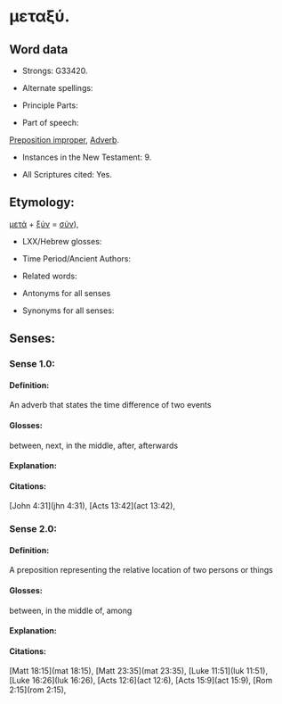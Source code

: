 # μεταξύ.

<!-- Status: S2=NeedsReview -->
<!-- Lexica used for edits: BDAG, FFM, LN, A-S -->

## Word data

* Strongs: G33420.

* Alternate spellings:

* Principle Parts: 

* Part of speech: 

[Preposition improper](http://ugg.readthedocs.io/en/latest/preposition_improper.html),
[Adverb](http://ugg.readthedocs.io/en/latest/adverb.html).

* Instances in the New Testament: 9.

* All Scriptures cited: Yes.

## Etymology: 

[μετά]() + [ξύν]() = [σύν]()),

* LXX/Hebrew glosses: 

* Time Period/Ancient Authors: 

* Related words: 

* Antonyms for all senses

* Synonyms for all senses: 

## Senses: 

### Sense 1.0:

#### Definition: 

An adverb that states the time difference of two events

#### Glosses:

between, next, in the middle, after, afterwards

#### Explanation:

#### Citations:

 [John 4:31](jhn 4:31),  [Acts 13:42](act 13:42), 



### Sense 2.0:

#### Definition: 

A preposition representing the relative location of two persons or things

#### Glosses:

between, in the middle of, among

#### Explanation:

#### Citations:

 [Matt 18:15](mat 18:15),  [Matt 23:35](mat 23:35),  [Luke 11:51](luk 11:51),  [Luke 16:26](luk 16:26),  [Acts 12:6](act 12:6),  [Acts 15:9](act 15:9),  [Rom 2:15](rom 2:15), 


